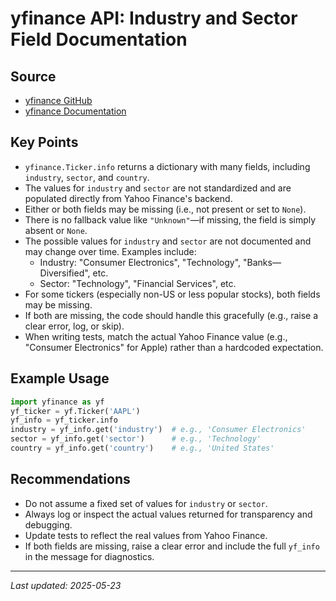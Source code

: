 # yfinance API: Industry and Sector Field Documentation

## Source
- [yfinance GitHub](https://github.com/ranaroussi/yfinance)
- [yfinance Documentation](https://ranaroussi.github.io/yfinance/)

## Key Points
- `yfinance.Ticker.info` returns a dictionary with many fields, including `industry`, `sector`, and `country`.
- The values for `industry` and `sector` are not standardized and are populated directly from Yahoo Finance's backend.
- Either or both fields may be missing (i.e., not present or set to `None`).
- There is no fallback value like `"Unknown"`—if missing, the field is simply absent or `None`.
- The possible values for `industry` and `sector` are not documented and may change over time. Examples include:
  - Industry: "Consumer Electronics", "Technology", "Banks—Diversified", etc.
  - Sector: "Technology", "Financial Services", etc.
- For some tickers (especially non-US or less popular stocks), both fields may be missing.
- If both are missing, the code should handle this gracefully (e.g., raise a clear error, log, or skip).
- When writing tests, match the actual Yahoo Finance value (e.g., "Consumer Electronics" for Apple) rather than a hardcoded expectation.

## Example Usage
```python
import yfinance as yf
yf_ticker = yf.Ticker('AAPL')
yf_info = yf_ticker.info
industry = yf_info.get('industry')  # e.g., 'Consumer Electronics'
sector = yf_info.get('sector')      # e.g., 'Technology'
country = yf_info.get('country')    # e.g., 'United States'
```

## Recommendations
- Do not assume a fixed set of values for `industry` or `sector`.
- Always log or inspect the actual values returned for transparency and debugging.
- Update tests to reflect the real values from Yahoo Finance.
- If both fields are missing, raise a clear error and include the full `yf_info` in the message for diagnostics.

---
_Last updated: 2025-05-23_
